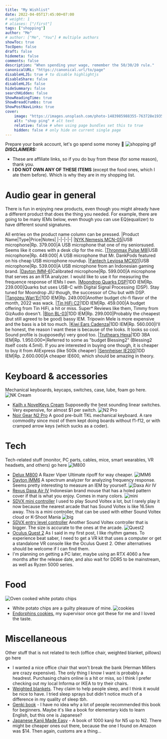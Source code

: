 ```yaml
---
title: "My Wishlist"
date: 2022-04-05T17:45:00+07:00
# weight: 1
# aliases: ["/first"]
tags: ["shopping"]
author: "Me"
# author: ["Me", "You"] # multiple authors
showToc: true
TocOpen: false
draft: false
hidemeta: false
comments: false
description: "When spending your wage, remember the 50/30/20 rule."
canonicalURL: "https://canonical.url/to/page"
disableHLJS: true # to disable highlightjs
disableShare: false
disableHLJS: false
hideSummary: false
searchHidden: false
ShowReadingTime: true
ShowBreadCrumbs: true
ShowPostNavLinks: true
cover:
    image: "https://images.unsplash.com/photo-1483985988355-763728e1935b?ixlib=rb-1.2.1&ixid=MnwxMjA3fDB8MHxwaG90by1wYWdlfHx8fGVufDB8fHx8&auto=format&fit=crop&w=1170&q=80" # image path/url
    alt: "shop ping" # alt text
    relative: false # when using page bundles set this to true
    hidden: false # only hide on current single page
---
```

Prepare your bank account, let's go spend some money :money_with_wings:
![shopping gif](https://media.giphy.com/media/l3q2t2KAyvxy9xBe0/giphy-downsized.gif#center)
***DISCLAIMERS:***
- These are affiliate links, so if you do buy from these (for some reason), thank you.
- **I DO NOT OWN ANY OF THESE ITEMS** (except the food ones, which I ate them before). Which is why they are in my shopping list.

# Audio gear in general
<!--FR COMPARE TOOLS HERE https://forum.hifiguides.com/t/iem-graph-comparison-tool/22730-->
There is fun in enjoying new products, even though you might already have a different product that does the thing you needed. For example, there are going to be many IEMs below, even though you can use EQ(equalizer) to have different sound signatures.

All entries on the product name column can be pressed.
|Product Name|Type|Price|Notes|
|-|-|-|-|
|[NYK Nemesis MCN-05](https://tokopedia.link/NH2PqaRefrb)|USB microphone|Rp. 379.000|A USB microphone that one of my seniorsused. Seems like it comes with a desk clip for the mic.
|[Thronmax Pulse M8](https://tokopedia.link/VCqB13Zffrb)|USB microphone|Rp. 449.000| A USB microphone that Mr. DankPods featured on his cheap USB microphone roundup.
|[Fantech Leviosa MCX01](https://tokopedia.link/WVcHhI7wUpb)|USB microphone|Rp. 539.000|A USB microphone from an Indonesian gaming brand.
|[Dayton IMM-6](https://tokopedia.link/PYAGNYFxxxb)|Calibrated microphone|Rp. 599.000|A microphone that serves as an RTA analyzer. I would like to use it for measuring the frequence response of IEMs I own.
|[Moondrop Quarks DSP](https://tokopedia.link/IaLaVLb9dwb)|1DD IEM|Rp. 239.000|Quarks but uses USB-C with Digital Signal Processing (DSP). Stay tuned for Moondrop JIU though, the successor of Chu but with DSP.
|[Tangzeu Wan'Er](https://tokopedia.link/F7xR6xf9dwb)|1DD IEM|Rp. 249.000|Another budget chi-fi flavor of the month, 2022 was wack.
|[Tin HiFi C2](https://tokopedia.link/oH0iszd9dwb)|1DD IEM|Rp. 459.000|A budget offering from Tin HiFi, a hit or miss. Super* Reviews like them, Timmy from GizAudio doesn't.
|[Blon BL-03](https://tokopedia.link/LCd2zh8Assb)|1DD IEM|Rp. 299.000|Probably the cheapest (but still agreed to be good) bassy IEM. Tripowin Mele is more expensive and the bass is a bit too much.
|[Kiwi Ears Cadenza](https://tokopedia.link/HLHTnOk9dwb)|1DD IEM|Rp. 560.000|I'll be honest, the reason I want these is because of the looks. It looks so cool. Sound profile is (supposedly) very good too.
|[Truthears Hexa](https://tokopedia.link/2MEXMCGbgwb)|1DD 3BA IEM|Rp. 1.950.000*|Referred to some as "budget Blessing2" (Blessing2 itself costs 4.5mil). If you are interested in buying one though, it is cheaper to buy it from AliExpress (like 500k cheaper)
|[Sennheiser IE200](https://tokopedia.link/YUL5BUDxxxb)|1DD IEM|Rp. 2.600.000|A cheaper IE600, which should be amazing in theory.


# Keyboard & accessories
Mechanical keyboards, keycaps, switches, case, lube, foam go here.
![NK Cream](https://cf.shopee.co.id/file/026ef92e715792d6f7b333fe81fdd351#center)
- [Kailh x NovelKeys Cream](https://tokopedia.link/3UVSLmjAssb) Supposedly the best sounding linear switches. Very expensive, for almost $1 per switch.
![N2 Pro](https://images.tokopedia.net/img/cache/700/VqbcmM/2022/2/18/2ec97c84-b424-4d20-aec4-99845d6033e7.jpg#center)
- [Noir Gear N2 Pro](https://tokopedia.link/WFywz8z0krb) A good pre-built TKL mechanical keyboard. A rare commodity since most of them kept doing boards without f1-f12, or with cramped arrow keys (which sucks as a coder).

# Tech
Tech-related stuff (monitor, PC parts, cables, mice, smart wearables, VR headsets, and others) go here
![M800](https://www.deluxworld.com/uploads/admin/image/20210617/pro-det02.png#center)
- [Delux M800](https://tokopedia.link/25QgOvDAssb) A Razer Viper Ultimate ripoff for way cheaper.
![IMM6](https://www.daytonaudio.com/images/product/large/1117_3_.jpg#center)
- [Dayton IMM6](https://tokopedia.link/WvG2i6JAssb) A spectrum analyzer for analyzing frequency response. Seems pretty interesting to measure an IEM by yourself.
![Daxa Air IV](https://images.tokopedia.net/img/cache/500-square/VqbcmM/2022/4/27/3d2e5f02-7540-4774-8117-80f4a47c9f42.jpg#center)
- [Rexus Daxa Air IV](https://tokopedia.link/q8YJhghyUpb) Indonesian brand mouse that has a holed pattern cover if that is what you enjoy. Comes in many colors.
![mini](https://images.tokopedia.net/img/cache/900/VqbcmM/2022/1/16/a838b0fe-a931-498e-8cd3-77a6af25275c.jpg)
- [SDVX mini controller](https://tokopedia.link/Bn8lnP9Assb) I used to play Sound Voltex a lot, but I rarely play it now because the nearest arcade that has Sound Voltex is like 16.5km away. This is a mini controller, that can be used with either Sound Voltex cloud or K-Shoot Mania
![big](https://images.tokopedia.net/img/cache/900/VqbcmM/2021/5/23/389a65a4-54db-4b0c-9c75-5981b97c19b7.jpg#center)
- [SDVX entry level controller](https://tokopedia.link/AO8pvxjBssb) Another Sound Voltex controller that is bigger. The size is accurate to the ones at the arcade.
![Quest2](https://images.tokopedia.net/img/cache/300/product-1/2020/9/17/2016579/2016579_a1ae4d30-8fda-4ebd-b278-75aaffd7cb06_2000_2000#center)
- [Oculus Quest 2](https://tokopedia.link/J77v2DwyUpb) As I said in my first post, I like rhythm games. To experience beat saber, I need to get a VR kit that uses a computer or get a standalone VR console like the Oculus Quest 2. Other alternatives should be welcome if I can find them.
- I'm planning on getting a PC later, maybe using an RTX 4060 a few months after the release date, and also wait for DDR5 to be mainstream, as well as Ryzen 5000 series.

# Food
![Oven cooked white potato chips](https://images.tokopedia.net/img/cache/300/product-1/2020/6/16/98869546/98869546_8eca1dfe-9bf2-48f9-a197-5484a66ae017_1000_1000#center)
- White potato chips are a guilty pleasure of mine.
![cookies](https://images.tokopedia.net/img/cache/300/VqbcmM/2021/10/6/446d01d9-09c1-4cee-9cf9-4ec54a8ab2e9.jpg#center)
- [Endorphins cookies](https://tokopedia.link/sJvj4XP3Wob), my supervisor once got these for me and I loved the taste.

# Miscellaneous
Other stuff that is not related to tech (office chair, weighted blanket, pillows) go here
- I wanted a nice office chair that won't break the bank (Herman Millers are crazy expensive). The only thing I know I want is probably a headrest. Purchasing chairs online is a hit or miss, so I think I prefer checking out my local Informa or IKEA to try their chairs.
- [Weighted blankets](https://tokopedia.link/0uIu7uZeXob). They claim to help people sleep, and I think it would be nice to have. I tried sleep sprays but didn't notice much of a difference in my quality of sleep tbh.
- [Genki book](https://tokopedia.link/R90uKtczUpb) - I have no idea why a lot of people recommended this book for beginners. Maybe it's like a book for elementary kids to learn English, but this one is Japanese?
- [Japanese Kanji Made Easy](https://tokopedia.link/T0pHy6IyUpb) - A book of 1000 kanji for N5 up to N2. There might be cheaper ones out there, because the one I found on Amazon was $14. Then again, customs are a thing...